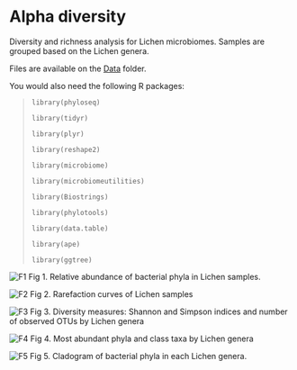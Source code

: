# Alpha diversity 
Diversity and richness analysis for Lichen microbiomes. Samples are grouped based on the Lichen genera.

Files are available on the [Data](https://github.com/alehsierra/Lichen_Microbiome/tree/master/Data) folder.

You would also need the following R packages:

>`library(phyloseq)`
>
>`library(tidyr)`
>
>`library(plyr)`
>
>`library(reshape2)`
>
>`library(microbiome)`
>
>`library(microbiomeutilities)`
>
>`library(Biostrings)`
>
>`library(phylotools)`
>
>`library(data.table)`
>
>`library(ape)`
>
>`library(ggtree)`

![F1](https://github.com/alehsierra/Lichen_Microbiome/blob/master/Alpha-diversity/diversityplot.jpg)
Fig 1. Relative abundance of bacterial phyla in Lichen samples.

![F2](https://github.com/alehsierra/Lichen_Microbiome/blob/master/Alpha-diversity/Rarefaction.jpg)
Fig 2. Rarefaction curves of Lichen samples

![F3](https://github.com/alehsierra/Lichen_Microbiome/blob/master/Alpha-diversity/measures.jpg)
Fig 3. Diversity measures: Shannon and Simpson indices and number of observed OTUs by Lichen genera

![F4](https://github.com/alehsierra/Lichen_Microbiome/blob/master/Alpha-diversity/abundant.jpg)
Fig 4. Most abundant phyla and class taxa by Lichen genera

![F5](https://github.com/alehsierra/Lichen_Microbiome/blob/master/Alpha-diversity/diversity.jpg)
Fig 5. Cladogram of bacterial phyla in each Lichen genera.
